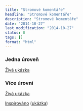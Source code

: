 ```yaml
---
title: "Stromové komentáře"
headline: "Stromové komentáře"
description: "Stromové komentáře"
date: "2014-10-27"
last_modification: "2014-10-27"
status: 0
tags: []
format: "html"
---
```


<h3>Jedna úroveň</h3>
<p><a href="https://kod.djpw.cz/dwgb">Živá ukázka</a></p>

<h3>Více úrovní</h3>
<p><a href="https://kod.djpw.cz/fwgb">Živá ukázka</a></p>

<p><a href="http://codepen.io/Creaticode/pen/ijExL">Inspirováno</a> (<a href="https://kod.djpw.cz/ewgb">ukázka</a>)</p>